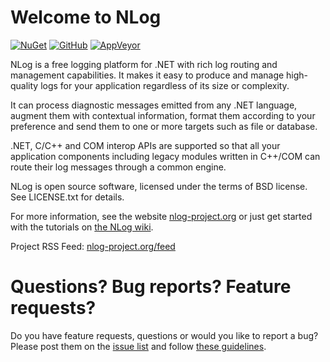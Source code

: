 Welcome to NLog
===

[![NuGet](https://img.shields.io/badge/nuget-v3.2.0-lightgrey.svg?style=flat)](https://www.nuget.org/packages/NLog/)
[![GitHub](https://img.shields.io/github/release/qubyte/rubidium.svg?style=flat)](https://github.com/NLog/NLog/releases)
[![AppVeyor](https://img.shields.io/badge/release-v3.2.0-blue.svg?style=flat)](https://ci.appveyor.com/project/Xharze/nlog-134)


NLog is a free logging platform for .NET with rich log routing and management 
capabilities. It makes it easy to produce and manage high-quality logs for 
your application regardless of its size or complexity. 

It can process diagnostic messages emitted from any .NET language, augment 
them with contextual information, format them according to your preference 
and send them to one or more targets such as file or database. 

.NET, C/C++ and COM interop APIs are supported so that all your application 
components including legacy modules written in C++/COM can route their log 
messages through a common engine. 

NLog is open source software, licensed under the terms of BSD license. 
See LICENSE.txt for details.

For more information, see the website [nlog-project.org](http://nlog-project.org)
or just get started with the tutorials on [the NLog wiki](https://github.com/NLog/NLog/wiki).

Project RSS Feed: [nlog-project.org/feed](http://nlog-project.org/feed/)

Questions? Bug reports? Feature requests?
===
Do you have feature requests, questions or would you like to report a bug? Please post them on the [issue list](https://github.com/NLog/NLog/issues) and follow [these guidelines](CONTRIBUTING.md).
